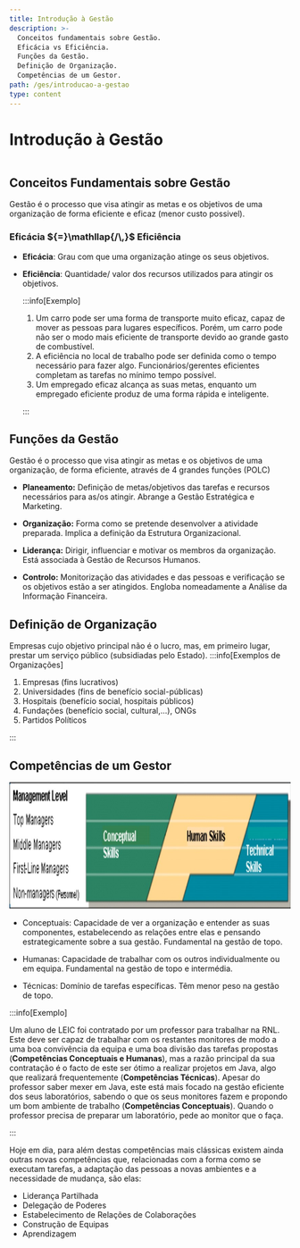 ```yaml
---
title: Introdução à Gestão
description: >-
  Conceitos fundamentais sobre Gestão.
  Eficácia vs Eficiência.
  Funções da Gestão.
  Definição de Organização.
  Competências de um Gestor.
path: /ges/introducao-a-gestao
type: content
---
```


# Introdução à Gestão

```toc

```

## Conceitos Fundamentais sobre Gestão

Gestão é o processo que visa atingir as metas e os objetivos de uma organização de forma eficiente e eficaz (menor custo possivel).

### **Eficácia** ${=}\mathllap{/\,}$ **Eficiência**

- **Eficácia**: Grau com que uma organização atinge os seus objetivos.

- **Eficiência**: Quantidade/ valor dos recursos utilizados para atingir os objetivos.

  :::info[Exemplo]

  1. Um carro pode ser uma forma de transporte muito eficaz, capaz de mover as pessoas para lugares específicos. Porém, um carro pode não ser o modo mais eficiente de transporte devido ao grande gasto de combustível.
  2. A eficiência no local de trabalho pode ser definida como o tempo necessário para fazer algo. Funcionários/gerentes eficientes completam as tarefas no mínimo tempo possível.
  3. Um empregado eficaz alcança as suas metas, enquanto um empregado eficiente produz de uma forma rápida e inteligente.

  :::

## Funções da Gestão

Gestão é o processo que visa atingir as metas e os objetivos de uma organização, de forma eficiente, através de 4 grandes funções (POLC)

- **Planeamento:** Definição de metas/objetivos das tarefas e recursos necessários para as/os atingir. Abrange a Gestão Estratégica e Marketing.

- **Organização:** Forma como se pretende desenvolver a atividade preparada. Implica a definição da Estrutura Organizacional.

- **Liderança:** Dirigir, influenciar e motivar os membros da organização. Está associada à Gestão de Recursos Humanos.

- **Controlo:** Monitorização das atividades e das pessoas e verificação se os objetivos estão a ser atingidos. Engloba nomeadamente a Análise da Informação Financeira.

## Definição de Organização

Empresas cujo objetivo principal não é o lucro, mas, em primeiro lugar, prestar um serviço público (subsidiadas pelo Estado).
:::info[Exemplos de Organizações]

1. Empresas (fins lucrativos)
2. Universidades (fins de benefício social-públicas)
3. Hospitais (benefício social, hospitais públicos)
4. Fundações (benefício social, cultural,...), ONGs
5. Partidos Políticos

:::

## Competências de um Gestor

![Management Level](./assets/0001-management-level.jpg#dark=1)

- Conceptuais: Capacidade de ver a organização e entender as suas componentes, estabelecendo as relações entre elas e pensando estrategicamente sobre a sua gestão. Fundamental na gestão de topo.

- Humanas: Capacidade de trabalhar com os outros individualmente ou em equipa. Fundamental na gestão de topo e intermédia.

- Técnicas: Domínio de tarefas específicas. Têm menor peso na gestão de topo.

:::info[Exemplo]

Um aluno de LEIC foi contratado por um professor para trabalhar na RNL. Este deve ser capaz de trabalhar com os restantes monitores de modo a uma boa convivência da equipa e uma boa divisão das tarefas propostas (**Competências Conceptuais e Humanas**), mas a razão principal da sua contratação é o facto de este ser ótimo a realizar projetos em Java, algo que realizará frequentemente (**Competências Técnicas**). Apesar do professor saber mexer em Java, este está mais focado na gestão eficiente dos seus laboratórios, sabendo o que os seus monitores fazem e propondo um bom ambiente de trabalho (**Competências Conceptuais**). Quando o professor precisa de preparar um laboratório, pede ao monitor que o faça.

:::

Hoje em dia, para além destas competências mais clássicas existem ainda outras novas competências que, relacionadas com a forma como se executam tarefas, a adaptação das pessoas a novas ambientes e a necessidade de mudança, são elas:

- Liderança Partilhada
- Delegação de Poderes
- Estabelecimento de Relações de Colaborações
- Construção de Equipas
- Aprendizagem
